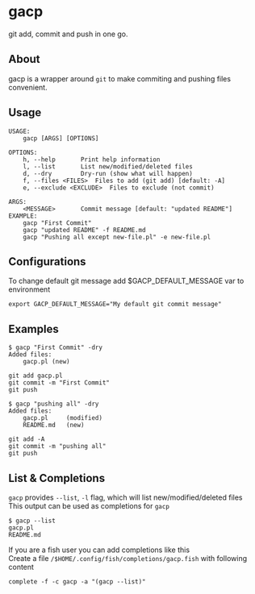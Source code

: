 # gacp
git add, commit and push in one go.

## About
gacp is a wrapper around `git` to make commiting and pushing files convenient.

## Usage
```text
USAGE:
	gacp [ARGS] [OPTIONS]

OPTIONS:
	h, --help 		Print help information
    l, --list 		List new/modified/deleted files
    d, --dry 		Dry-run (show what will happen)
	f, --files <FILES>	Files to add (git add) [default: -A]
	e, --exclude <EXCLUDE>	Files to exclude (not commit)

ARGS:
	<MESSAGE> 		Commit message [default: "updated README"]
EXAMPLE:
	gacp "First Commit"
	gacp "updated README" -f README.md
	gacp "Pushing all except new-file.pl" -e new-file.pl
```

## Configurations
To change default git message add $GACP_DEFAULT_MESSAGE var to environment
```shell
export GACP_DEFAULT_MESSAGE="My default git commit message"
```

## Examples
```text
$ gacp "First Commit" -dry
Added files:
	gacp.pl	(new)

git add gacp.pl
git commit -m "First Commit"
git push
```

```text
$ gacp "pushing all" -dry
Added files:
	gacp.pl 	(modified)
	README.md	(new)

git add -A
git commit -m "pushing all"
git push
```

## List & Completions
`gacp` provides `--list`, `-l` flag, which will list new/modified/deleted files  
This output can be used as completions for `gacp`  
```text
$ gacp --list
gacp.pl
README.md
```

If you are a fish user you can add completions like this  
Create a file `/$HOME/.config/fish/completions/gacp.fish` with following content
```shell
complete -f -c gacp -a "(gacp --list)"
```
